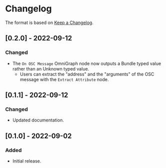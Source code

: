 # Changelog

The format is based on [Keep a Changelog](https://keepachangelog.com/en/1.0.0/).

## [0.2.0] - 2022-09-12
### Changed
- The `On OSC Message` OmniGraph node now outputs a Bundle typed value rather than an Unknown typed value.
    - Users can extract the "address" and the "arguments" of the OSC message with the `Extract Attribute` node.

## [0.1.1] - 2022-09-12
### Changed
- Updated documentation.

## [0.1.0] - 2022-09-02
### Added
- Initial release.

